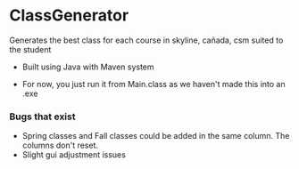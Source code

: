 # ClassGenerator
Generates the best class for each course in skyline, cañada, csm suited to the student

- Built using Java with Maven system

- For now, you just run it from Main.class as we haven't made this into an .exe

### Bugs that exist
- Spring classes and Fall classes could be added in the same column. The columns don't reset.
- Slight gui adjustment issues
